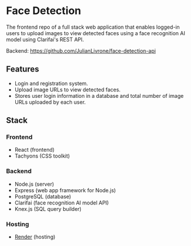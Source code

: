 # Face Detection

The frontend repo of a full stack web application that enables logged-in users to upload images to view detected faces using a face recognition AI model using Clarifai's REST API.

Backend: https://github.com/JulianLivrone/face-detection-api

## Features

- Login and registration system.
- Upload image URLs to view detected faces.
- Stores user login information in a database and total number of image URLs uploaded by each user.

## Stack

### Frontend

- React (frontend)
- Tachyons (CSS toolkit)

### Backend

- Node.js (server)
- Express (web app framework for Node.js)
- PostgreSQL (database)
- Clarifai (face recognition AI model API)
- Knex.js (SQL query builder)

### Hosting

- [Render](https://render.com/) (hosting)

